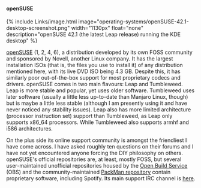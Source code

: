 #### openSUSE
{% include Links/image.html image="operating-systems/openSUSE-42.1-desktop-screenshot.png" width="1130px" float="none" description="openSUSE 42.1 (the latest Leap release) running the KDE desktop" %}

[openSUSE](https://www.opensuse.org/) (1, 2, 4, 6), a distribution developed by its own FOSS community and sponsored by Novell, another Linux company. It has the largest installation ISOs (that is, the files you use to install it) of any distribution mentioned here, with its live DVD ISO being 4.3 GB. Despite this, it has similarly poor out-of-the-box support for most proprietary codecs and drivers. openSUSE comes in two main flavours: Leap and Tumbleweed. Leap is more stable and popular, yet uses older software. Tumbleweed uses later software (usually a little less up-to-date than Manjaro Linux, though) but is maybe a little less stable (although I am presently using it and have never noticed any stability issues). Leap also has more limited architecture (processor instruction set) support than Tumbleweed, as Leap only supports x86_64 processors. While Tumbleweed also supports armhf and i586 architectures.

On the plus side its online support community is amongst the friendliest I have come across. I have asked roughly ten questions on their forums and I have not yet encountered anyone forcing the DIY philosophy on others. openSUSE's official repositories are, at least, mostly FOSS, but several user-maintained unofficial repositories housed by the [Open Build Service](https://build.opensuse.org) (OBS) and the community-maintained [PackMan repository](http://packman.links2linux.org/) contain proprietary software, including Spotify. Its main support IRC channel is [here](irc://irc.freenode.net/suse).
